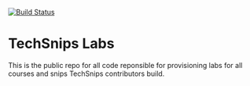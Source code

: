 [![Build Status](https://dev.azure.com/techsnips/Course%20Labs/_apis/build/status/TechSnips.Labs?branchName=master)](https://dev.azure.com/techsnips/Course%20Labs/_build/latest?definitionId=3&branchName=master)

# TechSnips Labs

This is the public repo for all code reponsible for provisioning labs for all courses and snips TechSnips contributors build.